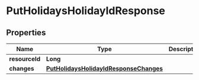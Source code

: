 # PutHolidaysHolidayIdResponse

## Properties
Name | Type | Description | Notes
------------ | ------------- | ------------- | -------------
**resourceId** | **Long** |  |  [optional]
**changes** | [**PutHolidaysHolidayIdResponseChanges**](PutHolidaysHolidayIdResponseChanges.md) |  |  [optional]
